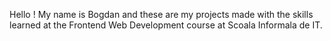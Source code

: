 Hello ! My name is Bogdan and these are my projects made with the skills learned at the Frontend Web Development course at Scoala Informala de IT. 

